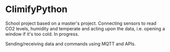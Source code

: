 # ClimifyPython
School project based on a master's project. Connecting sensors to read CO2 levels, humidity and temperate and acting upon the data, i.e. opening a window if it's too cold.
In progress.

Sending/receiving data and commands using MQTT and APIs. 
